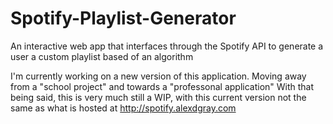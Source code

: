 # Spotify-Playlist-Generator
An interactive web app that interfaces through the Spotify API to generate a user a custom playlist based of an algorithm

I'm currently working on a new version of this application. Moving away from a "school project" and towards a "professonal application"
With that being said, this is very much still a WIP, with this current version not the same as what is hosted at http://spotify.alexdgray.com
